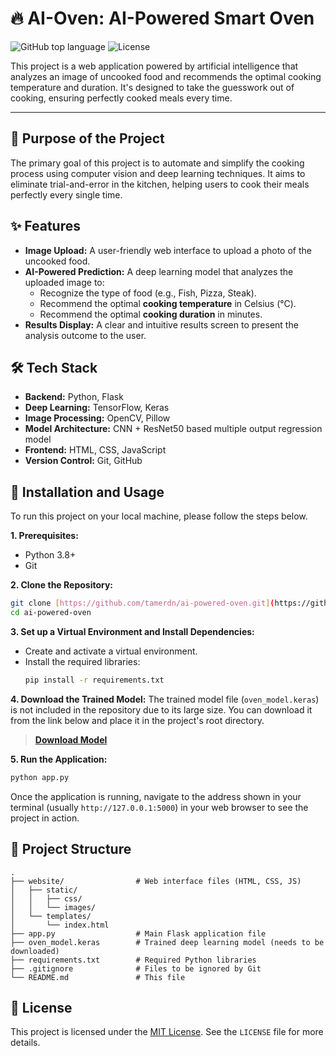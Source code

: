 # 🔥 AI-Oven: AI-Powered Smart Oven

![GitHub top language](https://img.shields.io/github/languages/top/tamerdn/ai-powered-oven)
![License](https://img.shields.io/github/license/tamerdn/ai-powered-oven)

This project is a web application powered by artificial intelligence that analyzes an image of uncooked food and recommends the optimal cooking temperature and duration. It's designed to take the guesswork out of cooking, ensuring perfectly cooked meals every time.

---

## 🎯 Purpose of the Project

The primary goal of this project is to automate and simplify the cooking process using computer vision and deep learning techniques. It aims to eliminate trial-and-error in the kitchen, helping users to cook their meals perfectly every single time.

## ✨ Features

* **Image Upload:** A user-friendly web interface to upload a photo of the uncooked food.
* **AI-Powered Prediction:** A deep learning model that analyzes the uploaded image to:
    * Recognize the type of food (e.g., Fish, Pizza, Steak).
    * Recommend the optimal **cooking temperature** in Celsius (°C).
    * Recommend the optimal **cooking duration** in minutes.
* **Results Display:** A clear and intuitive results screen to present the analysis outcome to the user.

## 🛠️ Tech Stack

* **Backend:** Python, Flask
* **Deep Learning:** TensorFlow, Keras
* **Image Processing:** OpenCV, Pillow
* **Model Architecture:** CNN + ResNet50 based multiple output regression model
* **Frontend:** HTML, CSS, JavaScript
* **Version Control:** Git, GitHub

## 🚀 Installation and Usage

To run this project on your local machine, please follow the steps below.

**1. Prerequisites:**
* Python 3.8+
* Git

**2. Clone the Repository:**
```bash
git clone [https://github.com/tamerdn/ai-powered-oven.git](https://github.com/tamerdn/ai-powered-oven.git)
cd ai-powered-oven
```
**3. Set up a Virtual Environment and Install Dependencies:**
* Create and activate a virtual environment.
* Install the required libraries:
    ```bash
    pip install -r requirements.txt
    ```

**4. Download the Trained Model:**
The trained model file (`oven_model.keras`) is not included in the repository due to its large size. You can download it from the link below and place it in the project's root directory.
> **[Download Model](https://drive.google.com/file/d/1PBA6WnHDFD2hFkNfJOb4B98BT3l2MAPL/view?usp=sharing)**

**5. Run the Application:**
```bash
python app.py
```
Once the application is running, navigate to the address shown in your terminal (usually `http://127.0.0.1:5000`) in your web browser to see the project in action.

## 📂 Project Structure

```
.
├── website/                # Web interface files (HTML, CSS, JS)
│   ├── static/
│   │   ├── css/
│   │   └── images/
│   └── templates/
│       └── index.html
├── app.py                  # Main Flask application file
├── oven_model.keras        # Trained deep learning model (needs to be downloaded)
├── requirements.txt        # Required Python libraries
├── .gitignore              # Files to be ignored by Git
└── README.md               # This file
```

## 📜 License

This project is licensed under the [MIT License](LICENSE). See the `LICENSE` file for more details.
